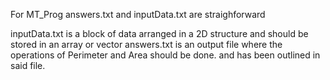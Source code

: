 For MT_Prog
answers.txt and inputData.txt are straighforward

inputData.txt is a block of data arranged in a 2D structure and should be stored in an array or vector
answers.txt is an output file where the operations of Perimeter and Area should be done. 
and has been outlined in said file. 
